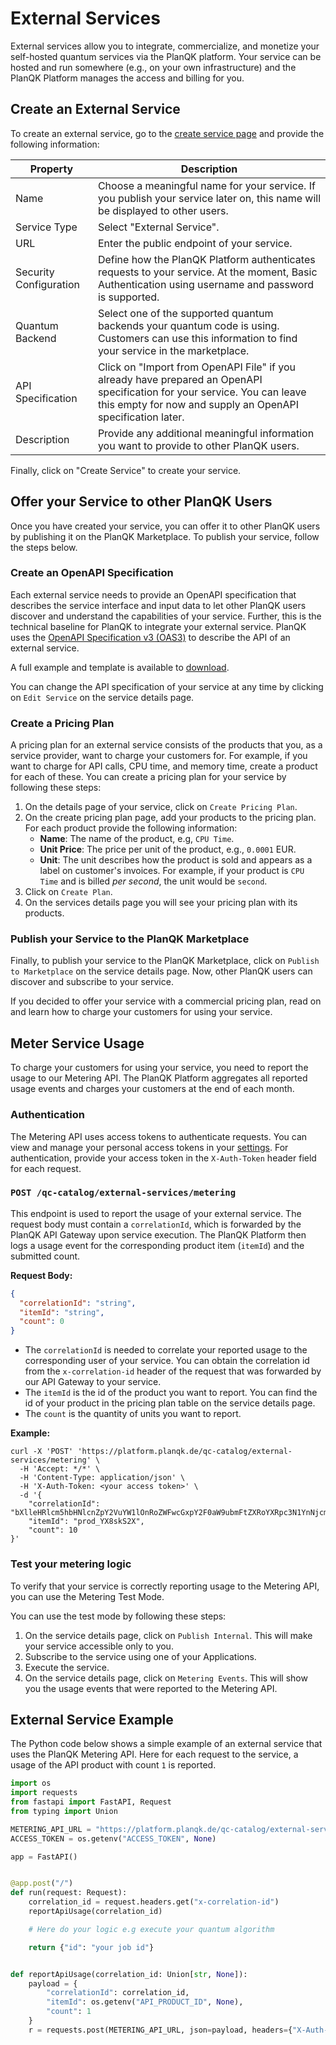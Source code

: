 # External Services

External services allow you to integrate, commercialize, and monetize your self-hosted quantum services via the PlanQK platform.
Your service can be hosted and run somewhere (e.g., on your own infrastructure) and the PlanQK Platform manages the access and billing for you.

## Create an External Service

To create an external service, go to the [create service page](https://platform.planqk.de/services/new) and provide the following information:

| Property               | Description                                                                                                                                                                             |
|------------------------|-----------------------------------------------------------------------------------------------------------------------------------------------------------------------------------------|
| Name                   | Choose a meaningful name for your service. If you publish your service later on, this name will be displayed to other users.                                                            |
| Service Type           | Select "External Service".                                                                                                                                                              |
| URL                    | Enter the public endpoint of your service.                                                                                                                                              |    
| Security Configuration | Define how the PlanQK Platform authenticates requests to your service. At the moment, Basic Authentication using username and password is supported.                                    |
| Quantum Backend        | Select one of the supported quantum backends your quantum code is using. Customers can use this information to find your service in the marketplace.                                    |
| API Specification      | Click on "Import from OpenAPI File" if you already have prepared an OpenAPI specification for your service. You can leave this empty for now and supply an OpenAPI specification later. |
| Description            | Provide any additional meaningful information you want to provide to other PlanQK users.                                                                                                |

Finally, click on "Create Service" to create your service.

## Offer your Service to other PlanQK Users

Once you have created your service, you can offer it to other PlanQK users by publishing it on the PlanQK Marketplace.
To publish your service, follow the steps below.

### Create an OpenAPI Specification

Each external service needs to provide an OpenAPI specification that describes the service interface and input data to let other PlanQK users discover and understand the capabilities of your service.
Further, this is the technical baseline for PlanQK to integrate your external service.
PlanQK uses the [OpenAPI Specification v3 (OAS3)](https://swagger.io/specification) to describe the API of an external service.

A full example and template is available to [download](../assets/external-service-api-spec.yaml).

You can change the API specification of your service at any time by clicking on `Edit Service` on the service details page.

### Create a Pricing Plan

A pricing plan for an external service consists of the products that you, as a service provider, want to charge your customers for.
For example, if you want to charge for API calls, CPU time, and memory time, create a product for each of these.
You can create a pricing plan for your service by following these steps:

1. On the details page of your service, click on `Create Pricing Plan`.
2. On the create pricing plan page, add your products to the pricing plan. For each product provide the following information:
    - **Name**: The name of the product, e.g, `CPU Time`.
    - **Unit Price**: The price per unit of the product, e.g., `0.0001` EUR.
    - **Unit**: The unit describes how the product is sold and appears as a label on customer's invoices.
      For example, if your product is `CPU Time` and is billed _per second_, the unit would be `second`.
3. Click on `Create Plan`.
4. On the services details page you will see your pricing plan with its products.

### Publish your Service to the PlanQK Marketplace

Finally, to publish your service to the PlanQK Marketplace, click on `Publish to Marketplace` on the service details page.
Now, other PlanQK users can discover and subscribe to your service.

If you decided to offer your service with a commercial pricing plan, read on and learn how to charge your customers for using your service.

## Meter Service Usage

To charge your customers for using your service, you need to report the usage to our Metering API.
The PlanQK Platform aggregates all reported usage events and charges your customers at the end of each month.

### Authentication

The Metering API uses access tokens to authenticate requests.
You can view and manage your personal access tokens in your [settings](https://platform.planqk.de/settings/access-tokens).
For authentication, provide your access token in the `X-Auth-Token` header field for each request.

### `POST /qc-catalog/external-services/metering`

This endpoint is used to report the usage of your external service.
The request body must contain a `correlationId`, which is forwarded by the PlanQK API Gateway upon service execution.
The PlanQK Platform then logs a usage event for the corresponding product item (`itemId`) and the submitted count.

**Request Body:**

```json
{
  "correlationId": "string",
  "itemId": "string",
  "count": 0
}
```

- The `correlationId` is needed to correlate your reported usage to the corresponding user of your service.
  You can obtain the correlation id from the `x-correlation-id` header of the request that was forwarded by our API Gateway to your service.
- The `itemId` is the id of the product you want to report.
  You can find the id of your product in the pricing plan table on the service details page.
- The `count` is the quantity of units you want to report.

**Example:**

```shell
curl -X 'POST' 'https://platform.planqk.de/qc-catalog/external-services/metering' \
  -H 'Accept: */*' \
  -H 'Content-Type: application/json' \
  -H 'X-Auth-Token: <your access token>' \
  -d '{
    "correlationId": "bXlleHRlcm5hbHNlcnZpY2VuYW1lOnRoZWFwcGxpY2F0aW9ubmFtZXRoYXRpc3N1YnNjcmliZWQ=",
    "itemId": "prod_YX8skS2X",
    "count": 10
}'
```

### Test your metering logic
To verify that your service is correctly reporting usage to the Metering API, you can use the Metering Test Mode.

You can use the test mode by following these steps:
1. On the service details page, click on `Publish Internal`. This will make your service accessible only to you.
2. Subscribe to the service using one of your Applications.
3. Execute the service.
4. On the service details page, click on `Metering Events`. This will show you the usage events that were reported to the Metering API.

## External Service Example

The Python code below shows a simple example of an external service that uses the PlanQK Metering API.
Here for each request to the service, a usage of the API product with count `1` is reported.

```python
import os
import requests
from fastapi import FastAPI, Request
from typing import Union

METERING_API_URL = "https://platform.planqk.de/qc-catalog/external-services/metering"
ACCESS_TOKEN = os.getenv("ACCESS_TOKEN", None)

app = FastAPI()


@app.post("/")
def run(request: Request):
    correlation_id = request.headers.get("x-correlation-id")
    reportApiUsage(correlation_id)

    # Here do your logic e.g execute your quantum algorithm

    return {"id": "your job id"}


def reportApiUsage(correlation_id: Union[str, None]):
    payload = {
        "correlationId": correlation_id,
        "itemId": os.getenv("API_PRODUCT_ID", None),
        "count": 1
    }
    r = requests.post(METERING_API_URL, json=payload, headers={"X-Auth-Token": ACCESS_TOKEN})
```
